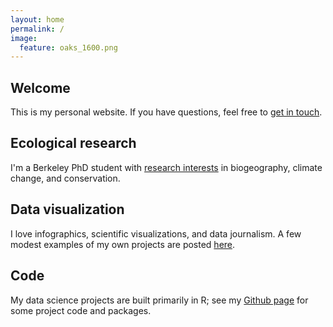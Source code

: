 ```yaml
---
layout: home
permalink: /
image:
  feature: oaks_1600.png 
---
```


<div class="tiles">

<div class="tile">
  <h2 class="post-title">Welcome</h2>
  <p class="post-excerpt">This is my personal website. If you have questions, feel free to <a href="/contact">get in touch</a>.</p>
</div><!-- /.tile -->

<div class="tile">
  <h2 class="post-title">Ecological research</h2>
  <p class="post-excerpt">I'm a Berkeley PhD student with <a href="/research">research interests</a> in biogeography, climate change, and conservation.</p>
</div><!-- /.tile -->

<div class="tile">
  <h2 class="post-title">Data visualization</h2>
  <p class="post-excerpt">I love infographics, scientific visualizations, and data journalism. A few modest examples of my own projects are posted <a href="/media">here</a>. </p>
</div><!-- /.tile -->

<div class="tile">
  <h2 class="post-title">Code</h2>
  <p class="post-excerpt">My data science projects are built primarily in R; see my <a href="https://github.com/matthewkling">Github page</a> for some project code and packages.</p>
</div><!-- /.tile -->


</div><!-- /.tiles -->
